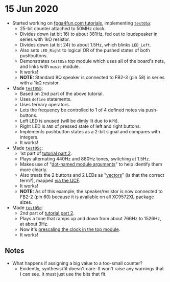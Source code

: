 # 15 Jun 2020

*   Started working on [fpga4fun.com tutorials](https://www.fpga4fun.com/MusicBox1.html), implementing [`test05a`](https://github.com/algofoogle/sandpit/tree/master/fpga/XC9572XL/test05/t05a):
    *   25-bit counter attached to 50MHz clock.
    *   Divides down (at bit 16) to about 381Hz, fed out to loudspeaker in series with 1k&ohm; resistor.
    *   Divides down (at bit 24) to about 1.5Hz, which blinks `LED_Left`.
    *   Also sets `LED_Right` to logical OR of the pushed states of both pushbuttons.
    *   Demonstrates `test05a` top module which uses all of the board's nets, and links with `music` module.
    *   It works!
    *   **NOTE:** Standard 8&ohm; speaker is connected to FB2-3 (pin 58) in series with a 1k&ohm; resistor.
*   Made [`test05b`](https://github.com/algofoogle/sandpit/blob/master/fpga/XC9572XL/test05/t05b):
    *   Based on 2nd part of the above tutorial.
    *   Uses `define` statements.
    *   Uses ternary operators.
    *   Lets the frequency be controlled to 1 of 4 defined notes via push-buttons.
    *   Left LED is unused (will be dimly lit due to `KPR`).
    *   Right LED is `AND` of pressed state of left and right buttons.
    *   Implements pushbutton states as a 2-bit signal and compares with integers.
    *   It works!
*   Made [`test05c`](https://github.com/algofoogle/sandpit/blob/master/fpga/XC9572XL/test05/t05c):
    *   1st part of [tutorial part 2](https://www.fpga4fun.com/MusicBox2.html).
    *   Plays alternating 440Hz and 880Hz tones, switching at 1.5Hz.
    *   Makes use of "[dot-named module arguments](https://github.com/algofoogle/sandpit/blob/8d2e9c96b14a3e22ca001e428a18f2a992b18bc9/fpga/XC9572XL/test05/t05c/test05c.v#L12)" to help identify them more clearly.
    *   Also treats the 2 buttons and 2 LEDs as "[vectors](https://github.com/algofoogle/sandpit/blob/8d2e9c96b14a3e22ca001e428a18f2a992b18bc9/fpga/XC9572XL/test05/t05c/test05c.v#L5-L6)" (is that the correct term?), mapped [via the UCF](https://github.com/algofoogle/sandpit/blob/8d2e9c96b14a3e22ca001e428a18f2a992b18bc9/fpga/XC9572XL/test05/t05c/test05c.ucf#L4-L10).
    *   It works!
    *   **NOTE:** As of this example, the speaker/resistor is now connected to FB2-2 (pin 60) because it is available on all XC9572XL package sizes.
*   Made [`test05d`](https://github.com/algofoogle/sandpit/blob/master/fpga/XC9572XL/test05/t05d):
    *   2nd part of [tutorial part 2](https://www.fpga4fun.com/MusicBox2.html).
    *   Plays a tone that ramps up and down from about 766Hz to 1526Hz, at about 3Hz.
    *   Now it's [prescaling the clock in the top module](https://github.com/algofoogle/sandpit/blob/18c67f921a29d39039882ef256f2d6752a34288f/fpga/XC9572XL/test05/t05d/test05d.v#L10-L12).
    *   It works!

## Notes

*   What happens if assigning a big value to a too-small counter?
    *   Evidently, synthesis/fit doesn't care. It won't raise any warnings that I can see. It must just use the bits that fit.

